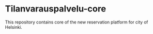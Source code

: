 Tilanvarauspalvelu-core
===================
This repository contains core of the new reservation platform for city of Helsinki.